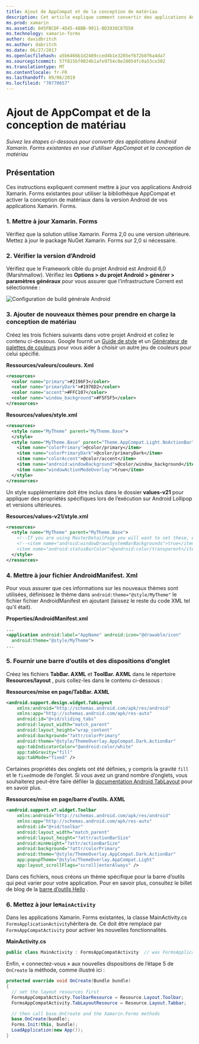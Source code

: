 ```yaml
---
title: Ajout de AppCompat et de la conception de matériau
description: Cet article explique comment convertir des applications Android Xamarin. Forms existantes pour utiliser AppCompat et la conception matérielle.
ms.prod: xamarin
ms.assetid: 045FBCDF-4D45-48BB-9911-BD3938C87D58
ms.technology: xamarin-forms
author: davidbritch
ms.author: dabritch
ms.date: 06/27/2017
ms.openlocfilehash: a5b6466b1d2489cced4b1e3205ef672b8f6a4da7
ms.sourcegitcommit: 57f815bf0024b1afe9754c0e28054fc0a53ce302
ms.translationtype: MT
ms.contentlocale: fr-FR
ms.lasthandoff: 09/06/2019
ms.locfileid: "70770657"
---
```

# <a name="adding-appcompat-and-material-design"></a>Ajout de AppCompat et de la conception de matériau

_Suivez les étapes ci-dessous pour convertir des applications Android Xamarin. Forms existantes en vue d’utiliser AppCompat et la conception de matériau_

<!-- source https://gist.github.com/jassmith/a3b2a543f99126782936
https://blog.xamarin.com/material-design-for-your-xamarin-forms-android-apps/ -->

## <a name="overview"></a>Présentation

Ces instructions expliquent comment mettre à jour vos applications Android Xamarin. Forms existantes pour utiliser la bibliothèque AppCompat et activer la conception de matériaux dans la version Android de vos applications Xamarin. Forms.

### <a name="1-update-xamarinforms"></a>1. Mettre à jour Xamarin. Forms

Vérifiez que la solution utilise Xamarin. Forms 2,0 ou une version ultérieure. Mettez à jour le package NuGet Xamarin. Forms sur 2,0 si nécessaire.

### <a name="2-check-android-version"></a>2. Vérifier la version d’Android

Vérifiez que le Framework cible du projet Android est Android 6,0 (Marshmallow). Vérifiez les **Options > du projet Android > générer > paramètres généraux** pour vous assurer que l’infrastructure Corrent est sélectionnée :

 ![](appcompat-images/target-android-6-sml.png "Configuration de build générale Android")

### <a name="3-add-new-themes-to-support-material-design"></a>3. Ajouter de nouveaux thèmes pour prendre en charge la conception de matériau

Créez les trois fichiers suivants dans votre projet Android et collez le contenu ci-dessous. Google fournit un [Guide de style](http://www.google.com/design/spec/style/color.html#color-color-palette) et un [Générateur de palettes de couleurs](http://www.materialpalette.com/) pour vous aider à choisir un autre jeu de couleurs pour celui spécifié.

**Ressources/valeurs/couleurs. Xml**

```xml
<resources>
  <color name="primary">#2196F3</color>
  <color name="primaryDark">#1976D2</color>
  <color name="accent">#FFC107</color>
  <color name="window_background">#F5F5F5</color>
</resources>
```

**Resources/values/style.xml**

```xml
<resources>
  <style name="MyTheme" parent="MyTheme.Base">
  </style>
  <style name="MyTheme.Base" parent="Theme.AppCompat.Light.NoActionBar">
    <item name="colorPrimary">@color/primary</item>
    <item name="colorPrimaryDark">@color/primaryDark</item>
    <item name="colorAccent">@color/accent</item>
    <item name="android:windowBackground">@color/window_background</item>
    <item name="windowActionModeOverlay">true</item>
  </style>
</resources>
```

Un style supplémentaire doit être inclus dans le dossier **values-v21** pour appliquer des propriétés spécifiques lors de l’exécution sur Android Lollipop et versions ultérieures.

**Resources/values-v21/style.xml**

```xml
<resources>
  <style name="MyTheme" parent="MyTheme.Base">
    <!--If you are using MasterDetailPage you will want to set these, else you can leave them out-->
    <!--<item name="android:windowDrawsSystemBarBackgrounds">true</item>
    <item name="android:statusBarColor">@android:color/transparent</item>-->
  </style>
</resources>
```

### <a name="4-update-androidmanifestxml"></a>4. Mettre à jour fichier AndroidManifest. Xml

Pour vous assurer que ces informations sur les nouveaux thèmes sont utilisées, définissez le thème dans `android:theme="@style/MyTheme"` le fichier fichier AndroidManifest en ajoutant (laissez le reste du code XML tel qu’il était).

**Properties/AndroidManifest.xml**

```xml
...
<application android:label="AppName" android:icon="@drawable/icon"
  android:theme="@style/MyTheme">
...
```

### <a name="5-provide-toolbar-and-tab-layouts"></a>5. Fournir une barre d’outils et des dispositions d’onglet

Créez les fichiers **TabBar. AXML** et **ToolBar. AXML** dans le répertoire **Resources/layout** , puis collez-les dans le contenu ci-dessous :

**Ressources/mise en page/TabBar. AXML**

```xml
<android.support.design.widget.TabLayout
    xmlns:android="http://schemas.android.com/apk/res/android"
    xmlns:app="http://schemas.android.com/apk/res-auto"
    android:id="@+id/sliding_tabs"
    android:layout_width="match_parent"
    android:layout_height="wrap_content"
    android:background="?attr/colorPrimary"
    android:theme="@style/ThemeOverlay.AppCompat.Dark.ActionBar"
    app:tabIndicatorColor="@android:color/white"
    app:tabGravity="fill"
    app:tabMode="fixed" />
```

Certaines propriétés des onglets ont été définies, y compris la gravité `fill` et le `fixed`mode de l’onglet.
Si vous avez un grand nombre d’onglets, vous souhaiterez peut-être faire défiler la [documentation Android TabLayout](https://developer.android.com/reference/android/support/design/widget/TabLayout.html) pour en savoir plus.

**Ressources/mise en page/barre d’outils. AXML**

```xml
<android.support.v7.widget.Toolbar
    xmlns:android="http://schemas.android.com/apk/res/android"
    xmlns:app="http://schemas.android.com/apk/res-auto"
    android:id="@+id/toolbar"
    android:layout_width="match_parent"
    android:layout_height="?attr/actionBarSize"
    android:minHeight="?attr/actionBarSize"
    android:background="?attr/colorPrimary"
    android:theme="@style/ThemeOverlay.AppCompat.Dark.ActionBar"
    app:popupTheme="@style/ThemeOverlay.AppCompat.Light"
    app:layout_scrollFlags="scroll|enterAlways" />
```

Dans ces fichiers, nous créons un thème spécifique pour la barre d’outils qui peut varier pour votre application.
Pour en savoir plus, consultez le billet de blog de la [barre d’outils Hello](https://blog.xamarin.com/android-tips-hello-toolbar-goodbye-action-bar/) .

### <a name="6-update-the-mainactivity"></a>6. Mettez à jour le`MainActivity`

Dans les applications Xamarin. Forms existantes, la classe MainActivity.cs `FormsApplicationActivity`héritera de. Ce doit être remplacé par `FormsAppCompatActivity` pour activer les nouvelles fonctionnalités.

**MainActivity.cs**

```csharp
public class MainActivity : FormsAppCompatActivity  // was FormsApplicationActivity
```

Enfin, « connectez-vous » aux nouvelles dispositions de l’étape 5 de `OnCreate` la méthode, comme illustré ici :

```csharp
protected override void OnCreate(Bundle bundle)
{
  // set the layout resources first
  FormsAppCompatActivity.ToolbarResource = Resource.Layout.Toolbar;
  FormsAppCompatActivity.TabLayoutResource = Resource.Layout.Tabbar;

  // then call base.OnCreate and the Xamarin.Forms methods
  base.OnCreate(bundle);
  Forms.Init(this, bundle);
  LoadApplication(new App());
}
```
